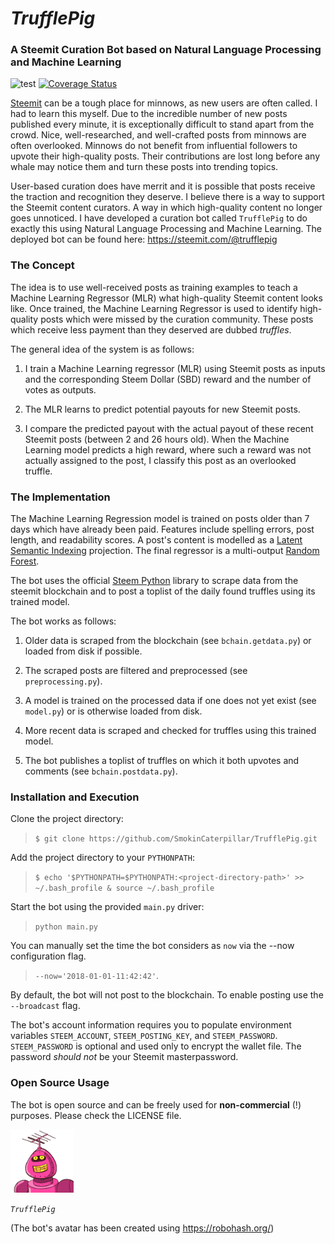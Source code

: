 # *TrufflePig*
### A Steemit Curation Bot based on Natural Language Processing and Machine Learning

![test](https://travis-ci.org/SmokinCaterpillar/TrufflePig.svg?branch=master)
[![Coverage Status](https://coveralls.io/repos/github/SmokinCaterpillar/TrufflePig/badge.svg?branch=master)](https://coveralls.io/github/SmokinCaterpillar/TrufflePig?branch=master)

[Steemit](https://steemit.com) can be a tough place for minnows, as new users are often called. I had to learn this myself. Due to the incredible number of new posts published every minute, it is exceptionally difficult to stand apart from the crowd. Nice, well-researched, and well-crafted posts from minnows are often overlooked. Minnows do not benefit from influential followers to upvote their high-quality posts. Their contributions are lost long before any whale may notice them and turn these posts into trending topics.

User-based curation does have merrit and it is possible that posts receive the traction and recognition they deserve. I believe there is a way to support the Steemit content curators. A way in which high-quality content no longer goes unnoticed. I have developed a curation bot called `TrufflePig` to do exactly this using Natural Language Processing and Machine Learning. The deployed bot can be found here: https://steemit.com/@trufflepig

### The Concept

The idea is to use well-received posts as training examples to teach a Machine Learning Regressor (MLR) what high-quality Steemit content looks like. Once trained, the Machine Learning Regressor is used to identify high-quality posts which were missed by the curation community. These posts which receive less payment than they deserved are dubbed *truffles*.

The general idea of the system is as follows:

1. I train a Machine Learning regressor (MLR) using Steemit posts as inputs and the corresponding Steem Dollar (SBD) reward and the number of votes as outputs.

2. The MLR learns to predict potential payouts for new Steemit posts.

3. I compare the predicted payout with the actual payout of these recent Steemit posts (between 2 and 26 hours old). When the Machine Learning model predicts a high reward, where such a reward was not actually assigned to the post, I classify this post as an overlooked truffle.

### The Implementation

The Machine Learning Regression model is trained on posts older than 7 days which have already been paid. Features include spelling errors, post length, and readability scores. A post's content is modelled as a [Latent Semantic Indexing](https://de.wikipedia.org/wiki/Latent_Semantic_Analysis) projection. The final regressor is a multi-output [Random Forest](http://scikit-learn.org/stable/modules/generated/sklearn.ensemble.RandomForestRegressor.html).

The bot uses the official [Steem Python](https://github.com/steemit/steem-python) library to scrape data from the steemit blockchain and to post a toplist of the daily found truffles using its trained model.

The bot works as follows: 

1. Older data is scraped from the blockchain (see `bchain.getdata.py`) or loaded from disk if possible. 

2. The scraped posts are filtered and preprocessed (see `preprocessing.py`). 

3. A model is trained on the processed data if one does not yet exist (see `model.py`) or is otherwise loaded from disk.

4. More recent data is scraped and checked for truffles using this trained model.

5. The bot publishes a toplist of truffles on which it both upvotes and comments (see `bchain.postdata.py`).

### Installation and Execution

Clone the project directory:
> `$ git clone https://github.com/SmokinCaterpillar/TrufflePig.git`

Add the project directory to your `PYTHONPATH`:
> `$ echo '$PYTHONPATH=$PYTHONPATH:<project-directory-path>' >> ~/.bash_profile & source ~/.bash_profile`

Start the bot using the provided `main.py` driver:
> `python main.py`

You can manually set the time the bot considers as `now` via  the --now configuration flag.
> `--now='2018-01-01-11:42:42'`.

By default, the bot will not post to the blockchain. To enable posting use the `--broadcast` flag. 

The bot's account information requires you to populate environment variables `STEEM_ACCOUNT`, `STEEM_POSTING_KEY`, and `STEEM_PASSWORD`.
`STEEM_PASSWORD` is optional and used only to encrypt the wallet file. The password *should not* be your Steemit masterpassword.

### Open Source Usage

The bot is open source and can be freely used for **non-commercial** (!) purposes. Please check the LICENSE file.

![trufflepig](https://raw.githubusercontent.com/SmokinCaterpillar/TrufflePig/master/img/trufflepig17_small.png)

*`TrufflePig`*

(The bot's avatar has been created using https://robohash.org/)

